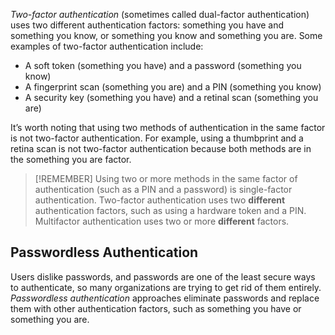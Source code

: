 *Two-factor authentication* (sometimes called dual-factor authentication) uses two different authentication factors: something you have and something you know, or something you know and something you are. Some examples of two-factor authentication include:

* A soft token (something you have) and a password (something you know) 
* A fingerprint scan (something you are) and a PIN (something you know) 
* A security key (something you have) and a retinal scan (something you are)

It’s worth noting that using two methods of authentication in the same factor is not two-factor authentication. For example, using a thumbprint and a retina scan is not two-factor authentication because both methods are in the something you are factor. 

> [!REMEMBER]
> Using two or more methods in the same factor of authentication (such as a PIN and a password) is single-factor authentication. Two-factor authentication uses two **different** authentication factors, such as using a hardware token and a PIN. Multifactor authentication uses two or more **different** factors.

## Passwordless Authentication
Users dislike passwords, and passwords are one of the least secure ways to authenticate, so many organizations are trying to get rid of them entirely. *Passwordless authentication* approaches eliminate passwords and replace them with other authentication factors, such as something you have or something you are.
